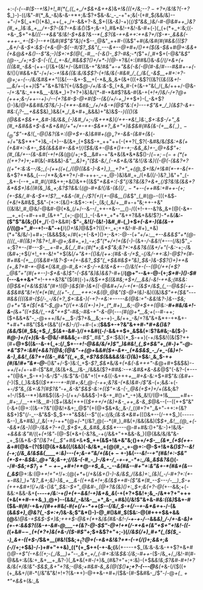 +:-*(_-(_--#(*_$--+!&)+!_#(*(_((_+_/+$&+&++&_)&_+!&(((+/&;--$?-+$?+/&!&?(-+?_$_)-)-((/&"-#(*_&_-&)&-&-+*+;&:$?+$&-&:_-_-+"+;&(-(+#_$_(_&&/&)--+"-/+$(_+*()(*&)_++(_+_/+-&&+?-&_$+((&-*&)-*+)(_(/$"&&_)&/-#-@&#++_)&?(#_+_)&:&_+__/+-$?-(&?-*&:&(_)($+;&-+)_#&*&!-+&!-&-#+(-)(_(+(*+_+:&;((-+&-_$+"+&(*((--+&&"&!&!-$+&&?&--*(_$?_(&-++&++:++&?+/($-*-_&&&(-+++-_+-($-)-_-++*(&_#(#$"$"&)(_+$--_@&"_++#-((&$"+#(*&/&#(#(#&&(_(($?_&+/-&-$+:&$-(+&-@-$(--#_/$?_$&"(_---&+--@+*_#+/()++($(&-$&_+#_@+:&&+(+&_@_&+&()--$"&;-)($+:+$(@(_-#__-(-&()-_$?-#&;-*(_$"+/_#+$+(-@&"&_$"(@--_/+;+$-$-(-((_(_+-&/_#&&$?()+/+*-)(@_-+?&(+:(#_#_&()&*-&(/(/+&+(+(((&#_-&&-*(++-(/(&+(&!+/-(&#((&-+"&!_#&"+-+"&&(*-&(*-@(#-&_/_#---#&#+-+(_-&!()(/_#&_&+&"-/+/+:-_+!&&((&:&/&$$?-(+!&/&(-#&#_/_(_/&(_-&$__+#+:+?-@+;+-(--/&/&#&*+"_((&(---&+-$__+(-*&_&_&+(&+(((+&$?((&?((_&(*(&+!-*__&/+-_(++_)_($"+"&+&?&?(+(/&$_@-/+/&:&_-$_(+&_#-(+(&-+"&(_/(_&/+++/-@&--/+:&"&:_++*&__-&!&*_)+?+?+)&)&/(*-#-*&#$?&&-#(&-+(*+!+/_)&/-/+?_@+(+++;&_-/++--+)-/_--(+?&#_-_$-@+#($--(&(/+/-+_)+*+$+)-(_-&+$?()-)&/_@+&&#&/$?&/-)-(+*+-&#&;_/+/+&-*(@$"&:(*+)---+$"&*_/_)(&$?-*&+-#&:($_($?-__+&&_$&)_)&&(*_/_&+#+_&&&)+"&)&$-*-)((()(&(@&&+$&++_&#-)&/&&_(-)&#_/+;-/&++*&)(/++-*&!_)&:_$+:&$-/+"_&(#_+&#&&+$-&+&+_&#(/+"+/+-++-$&*+?_&+"+)&$&#_(_#&(&-(+__&$(_-)_--(_@$"$"-*&!(_-@()&?(&+:(@+$+-&)&#_#+$(@_+$?+-&&-(&#+(&*(-+/+"&$+*+"+)&_-(+)--&(&+_(+$&$-+_++"++(-(*+?(_$?(-&#&/&*_(_$&:+&(+(+&#+:-&+-_$&(&&_&_#+-&&+!_/_/($&/&+-@&*()+-+;-&&_&)+-_@+&$"+:(#_(&/+--(&-&*_#(-+!+(&_(@(/+;+$__&#+-+"&+&(&*&*&$()-/_$(-+;-(-+(*(+($(++?+)+;+#_(&(-#&&&)-_&"__&)+$_)$"($&-&/_(-*&+&/&"&!(/&:&)((-@(-(&&?+?((+"+:&:&--/&;_(-(++((+(_/(@((&&-)-&+)_)__+?+"_+(@_$+!&/+!&#(*-+-&(+-_&+$?+*&&_(---/+*&;&*+?+/-#-+++-_-+_@-)&)&#_+_/(+&((/-)&?_)&"+"_(-_&+-(--+_+#_#(/(#&++;+&()&++((&$"_+&&+:(-$"(/&?&(&?+&+_(/$?&!&(&&+?&*&$+)&((#(&_)&_+;&?$?&_&:(_(@-#+*&!(/&-(&($(/_--*+$--(++#&:+#++-(+;(+-$&/_#-&-$+*+!$?__+&&-(#_(-/$?(+_/(*+_-@&___()&*$"_(_#(@--(((+&$_-(+&!_+&#&$_$&"-(+:+:(&()+:&$+:-*(-_(&;(_&/+__#+-+"&;++-+&"((&!&!_#_@&/-@&#-@(*&_(/+/--&--/_++-+&--__()-/((+!-+--&?&_&+(@(-&*-__+_+(-+#-++#_(&++"_(+;-@((_)_-(-&++_+*+"&++?&&+&&!$?_)-*+_&(__&:-($"$"&(&;()(+_/__(-()+&&#(-__$"-_&!(/-(&!-)&#_#-(_)+$_+(-&*-)(&(&-+(/(_(@+"_#--+!--&"-+(__/(_()+!&)_@&$+?(((+-_+;++&!-#-#+)_+&)(*+"&/&/-)+#+;-(&&&$&;+/_#_(+;+(-&+)()+;-&+:-@--(*+"+/+:__+--&&*_&$"+*(@-((((_-#((&)+?&?+!_#-@+;&#+_+)_-+;$"(*+/+!+(&(-)_-(&+-_/-&&!(+---_(/&)$"_-+;$?+-_-(#---$-__+-#+_&(_/_#+:(#(*+;&*$"&;&?+:+&&?&((&+/+"(-&:-_+;-/&(&#+;+$(/+!_++-&!+"+$(&(*_/+"&+-(()&/(++:(#_&-&-/+$_-(/&/-*+:&)-@$?_+(#-#+#&_-(+__(_/(&&#+!&?-$-+(+-&&?_$$"(_+$&#&$+"&)_$&-_)&-_$$?()+)++&(+_&?+#-*-@&*(/&#_@-#_&+:+$-/-+&!&+_&+--(_)_/&!(+_-(_--(@(/++(_+_$?_@&"+"(#(++--)-$+_&_-&_)$"-(-$&"&)&)&_&?-#+*(/__(@+"--&+-@-(+;_$+#-)()-$_#(---&++&+"__+!-+++&?&"($(#((-)+/&$_++$((&#&;+$+/__&&_/-*&!-_++&;(#_&&:(@_$&*(+&!&$_)&"(#+!(@-)&$(#-)&*((-@&#+/+/-+(*-(&$+/&$_(_--@&$(-+-&$&#&"&!+!(*(*(#(_((+"-_(___+++:+&(@_@&"($-@+!&)-*&)((&)&*$"++($&"---#&&(((_(&_#_-($(/-_-/&(+?_$+:&&-)(-+?-+&:+----_-&(@&:+"-&&!&?-)&--$&;()+*+"&*($(*_+&"-$_@+*(/(++:&((*-)+)+_(*_#+)__&;-@+$++(@&:-__#+#&/&*+!-*&-__(_&_+"($($+$&/(_-+&"++$"-#&;-#&-+"-&-@_(--_-(#(@+*__&;+_(-_-_#-++;($+&&*&"-_-@+++/&/+__$-/$?+&__&;+-+)-_&/++_-&/+?&"&+&*+-+*&+-*+#+*+#&"($&+(&&"(_(+&)-/()_-+#-(+:(__$&$+-+?&"&++#-*_#+&()&?(&&/_$(#_$&;+$_/_$(_&_+-&#-)_/_/++&#((-/-&&++$+_&$&(+:$?&#&;-&($-)-#_@-)+/($+)($_&-&-@&/-#&&&;___+-#$"_#&"_$+:_$&)(*_$_-_++)(-+/&$&!((&($?++(#+__@+$((&--&-+(_+:(/_$+--*+!-@_&&/&/+)$"_)&#&!_(_$+$&"+_(#-)+"-@-*&"$?+:&#(+&_&?(@&;(@&"-+(@+*&*&#($+-&*-_(*&$&$_-_/+_-(&)+!-&-)_&&!_(&?++((&-_#&"((_+_$_+$?&$(*&&&_&!&:()(_&)+$&:_&_$-+_+(#_/&!_#+"&*-@-___()&"+/-$-)&:(_+$-_$?_$&*_&_/&+(+&(-&+++"-&_@+#+$&$&)-_-++/(+_/+-+#_-_($"&#_(&(&+&__/&-_/&&&($?+#_#&:--+:&#&*&-&&_@$"(-&?-(+---+"(@&+_$-++)-&-/$"-/&:$"&-()&"+!(+_+&_((-&+$+$+_+__#+&-_&:+$+#$"&:_(&#+-(_-)($_(_)&:&$((_$+*---+-#(#+;&!_@-(-++;&?&-(*&)&#-/$"&_-(+;&_&:_+(-+*-/$"&_(&+:&?(#$?&"-+_&-*&"_$&$-*&:+((*$"+:&-(-_@&(+$+)+/_+_(&_&;&?+!-/($&--*+)&#&$((&*-)-*(/++_/_-&&&$-)+&-+_#()+*_-+)&_&!(/(@+!&_____+#+-_#+;_/__-*+!&__#-)($_+_(&&(+++((_$+++/+(&)+&-_++_&-&_$_@&--(--((++$"&"(-&+(@+:((&-+?&"(@&!+&+;_@$"(+(@+$&*&;_&-/_((#+?+"_&+"-++:+(&?&$+)$"(/-_--&"&$-$_$+-+"&$&(--$"((+:(_(_&;_(&:&*&#+_((()&+--(/-++$_)(-----&--)_&+#&)_/_&(-+/-++*(@+/-*(/&?_@(--*(#_)_#&(+/&&(&&)($_$+_&!__(@_+(--&&*(&-)(@-/&&+?-+()_$+$+_&_&#&_&$&*----_@-#+#&:()+"&:-)+!&/&-+*&&&:&"_#_/(*(+_(+!&"-_(@-$(*&+(-&?&_-+(/&&+"+*&&-&_)(@(&&/&/&"&-_+_$(&+&_-$"()&?+(__$"+#&*_&__+$_++(&$+!&$+$&"&;()++_/+$-__(&*_(+$(++-&_+#(@&$-($?($(@(&+&&((/(&&)(-&/&*_+(@(#_-_+-@+:-@-$+!&+&*()$?--&!(-+;(/&_&!&$&(____+:&)---(+;&-+"&/+(&*($+-+$-)&(--_-&!--+"(#&!+:-$&"(*-$+-&$&:_@+"&;&-+;(/(&-(-#_-_)-/&+-/_-+-+_-*+:_/&_&$&?&_()(--/_#-$&;+$$?_)+*-+-_+$+#+!+*_@_-+$_&_-_--&(#&--#+"+:&"&+-*(#&+(&--(_&$___@+:&:(@_++!+"+!_/+:(@(_+*_+(/+&(*&+()-)-_&/&$_/(&&)+:_(&)(_-/-#+?+:(*-+-#&)_)+"&?_&+;&)-)&_+__&-((++&+!+;&(&$++_#-($"&*(#_--$---/-__)_$-+(+++&#+!(/+/&-()&"_$&:-$+"_@&#-_(@+?&(&)()+:_$+;&(+?-@(*+--&&;+(_-_&&:+&&-&+__(*-_--_-+/&:-*+*()+$(+-$&_&!-_+)&+&_&*(-+(+?+$&!+;&_-/&*+?+"+++(+&(*+#-++&_)_@+)--(&&/_-&!&-__+*_&-_+#&)(/&!$"&+&-_#&:((&)_$&+-#($&_-#(#_/-+&_+/(#++_#&_(*-#(+(/+*-*++_(_$--(/&/_$-+(/--+-&*&$+$_+-/-(&(&_&$+)_@&?(_-$+:+/_)&-&;$"&*()-)-@_#()&#_$($&:-@(#+++$&+&&(@__&!_@&-+$&$-$+)&;+++$-@&+(*_+&/_&(#&-&!-/__-+-+-/___-__-&&*&)_/-*_/+-&-&)+(+_-_+:&&$?((&-+-&#-@___-+(&?-@-$$"-@+!+*(/-*+&+(&"+$+"+!&!-((-(_(_+_&#_$--_-(+(*$?+)&(+&-/($-#$"+;_$+&$?+"+;-)(/_/&$(/+)_#+*(_($($_--)_&+-((+$-/_$&*__(#&!($&;+$_($?_@+(-+&+&!&?+*-(-+(/()+;&&+;&(-/_/+;+$&)-/-)+#+"++&)_((*(+_$++(-+-&;(__&(+----+$_(&:&-&:&-++$?+&+#()_@-+$"(-+&((+;-(_/&__)+"--_&+_+/_(-#+:&!&$&:(/&;-#++_-($-/&_+/_/&!-#(#-@&&+:&(&:+_&+__+_&?-)(_&*&(+#-/+)&_(#&?+"+;+:&)-(+$&*&!&;$?&#-#+!+?&/&(+/&!&"-$&$_&+"+?&;-@&;+#&#-&_&(@($()__+;+?-(---@__&(+*&-(/($((+(+_&&+/(#-*(/&"&"&!+!+?(&-*+)-@+*&-+#+/($&-(#-$&#&-_/$"-/-@_$+(_-+*$"+&&_+(&:_&
